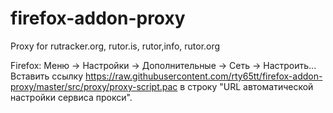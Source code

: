 # firefox-addon-proxy
Proxy for rutracker.org, rutor.is, rutor,info, rutor.org


Firefox: Меню → Настройки → Дополнительные → Сеть → Настроить...
Вставить ссылку https://raw.githubusercontent.com/rty65tt/firefox-addon-proxy/master/src/proxy/proxy-script.pac в строку "URL автоматической настройки сервиса прокси". 

